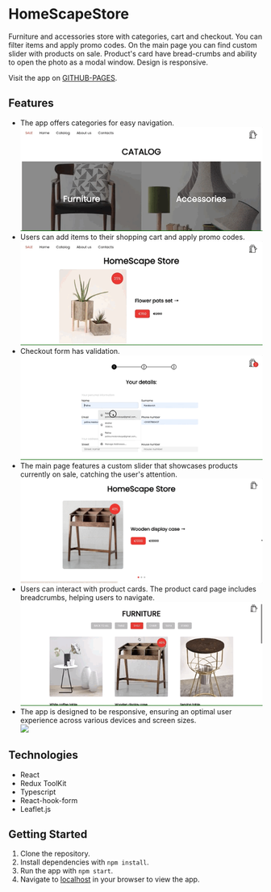 # HomeScapeStore

Furniture and accessories store with categories, cart and checkout. You can filter items and apply promo codes. On the main page you can find custom slider with products on sale. Product's card have bread-crumbs and ability to open the photo as a modal window. Design is responsive.

Visit the app on [GITHUB-PAGES](https://palinakarabovich.github.io/home-scape-store/).

## Features
- The app offers categories for easy navigation.       
  ![](categories.gif)
- Users can add items to their shopping cart and apply promo codes.         
  ![](cart.gif)
- Checkout form has validation.          
  ![](form.gif)
- The main page features a custom slider that showcases products currently on sale, catching the user's attention.        
  ![](slider.gif)
- Users can interact with product cards. The product card page includes breadcrumbs, helping users to navigate.       
  ![](product-card.gif)
- The app is designed to be responsive, ensuring an optimal user experience across various devices and screen sizes.        
  ![](mobile.gif)

## Technologies
- React
- Redux ToolKit
- Typescript
- React-hook-form
- Leaflet.js

## Getting Started

1. Clone the repository.
2. Install dependencies with `npm install`.
3. Run the app with `npm start`.
4. Navigate to [localhost](http://localhost:3000/home-scape-store/) in your browser to view the app.
